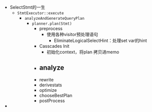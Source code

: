 - SelectStmt的一生
	- `StmtExecutor::execute`
		- `analyzeAndGenerateQueryPlan`
			- `planner.plan(Stmt)`
				- preprocess
					- 使用各种visitor预处理语句
						- EliminateLogicalSelectHint：处理set var的hint
				- Casscades Init
					- 初始化context，将plan 拷贝进memo
				- analyze
					-
				- rewrite
				- derivestats
				- optimize
				- chooseBestPlan
				- postProcess
-